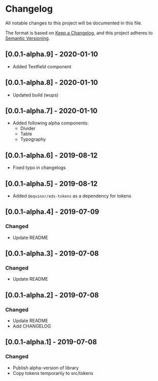 # Changelog

All notable changes to this project will be documented in this file.

The format is based on [Keep a Changelog](https://keepachangelog.com/en/1.0.0/),
and this project adheres to [Semantic Versioning](https://semver.org/spec/v2.0.0.html).

## [0.0.1-alpha.9] - 2020-01-10

- Added Textfield component

## [0.0.1-alpha.8] - 2020-01-10

- Updated build (wups)

## [0.0.1-alpha.7] - 2020-01-10

- Added following alpha components:
  - Divider
  - Table
  - Typography

## [0.0.1-alpha.6] - 2019-08-12

- Fixed typo in changelogs

## [0.0.1-alpha.5] - 2019-08-12

- Added `@equinor/eds-tokens` as a dependency for tokens

## [0.0.1-alpha.4] - 2019-07-09

### Changed

- Update README

## [0.0.1-alpha.3] - 2019-07-08

### Changed

- Update README

## [0.0.1-alpha.2] - 2019-07-08

### Changed

- Update README
- Add CHANGELOG

## [0.0.1-alpha.1] - 2019-07-08

### Changed

- Publish alpha-version of library
- Copy tokens temporarily to src/tokens
